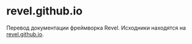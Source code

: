 revel.github.io
===============

Перевод документации фреймворка Revel.
Исходники находятся на  [revel.github.io](http://revel.github.io).
